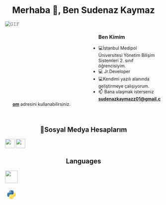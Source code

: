<h1 align="center">Merhaba 👋, Ben Sudenaz Kaymaz </h1>
 <a target="_blank"><img align="left" height="250" width="300" alt="𝙶𝙸𝙵" src="https://github.com/JayantGoel001/JayantGoel001/blob/master/GIF/github.gif"></a>
<br/>

### Ben Kimim
- :computer:İstanbul Medipol Üniversitesi Yönetim Bilişim Sistemleri 2. sınıf öğrencisiyim.  
- :computer: Jr.Developer 
- :computer:Kendimi yazılı alanında geliştirmeye çalışıyorum. 
- 📫 Bana ulaşmak isterseniz **sudenazkaymazz01@gmail.com** adresini kullanabilirsiniz. 


<br>










 

</p>

<h2 align="center">🤝Sosyal Medya Hesaplarım</h2>
<p align="left">
<a href="https://www.linkedin.com/in/sudenazkaymaz/" target="blank"><img align="center" src="https://velanovascular.com/wp-content/uploads/2020/06/LinkedIn.png" height="30" width="30" /></a>
<a href="https://www.instagram.com/sudenzzkaymaz/" target="blank"><img align="center" src="https://upload.wikimedia.org/wikipedia/commons/thumb/e/e7/Instagram_logo_2016.svg/1200px-Instagram_logo_2016.svg.png"  height="30" width="30" /></a>

</a>
</p>

<h2 align="center">Languages</h2>

<p align="center">
  
<code><img height="40" width="40" src="https://cdn.icon-icons.com/icons2/2415/PNG/512/csharp_original_logo_icon_146578.png"></code>

<code><img height="40" width="40" src="https://raw.githubusercontent.com/github/explore/80688e429a7d4ef2fca1e82350fe8e3517d3494d/topics/python/python.png"></code>

</p>






   
